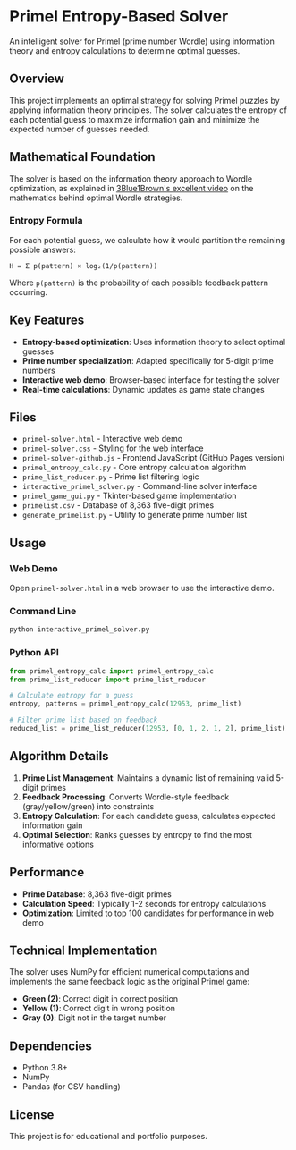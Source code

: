 # Primel Entropy-Based Solver

An intelligent solver for Primel (prime number Wordle) using information theory and entropy calculations to determine optimal guesses.

## Overview

This project implements an optimal strategy for solving Primel puzzles by applying information theory principles. The solver calculates the entropy of each potential guess to maximize information gain and minimize the expected number of guesses needed.

## Mathematical Foundation

The solver is based on the information theory approach to Wordle optimization, as explained in [3Blue1Brown's excellent video](https://www.youtube.com/watch?v=v68zYyaEmEA) on the mathematics behind optimal Wordle strategies.

### Entropy Formula

For each potential guess, we calculate how it would partition the remaining possible answers:

```
H = Σ p(pattern) × log₂(1/p(pattern))
```

Where `p(pattern)` is the probability of each possible feedback pattern occurring.

## Key Features

- **Entropy-based optimization**: Uses information theory to select optimal guesses
- **Prime number specialization**: Adapted specifically for 5-digit prime numbers
- **Interactive web demo**: Browser-based interface for testing the solver
- **Real-time calculations**: Dynamic updates as game state changes

## Files

- `primel-solver.html` - Interactive web demo
- `primel-solver.css` - Styling for the web interface
- `primel-solver-github.js` - Frontend JavaScript (GitHub Pages version)
- `primel_entropy_calc.py` - Core entropy calculation algorithm
- `prime_list_reducer.py` - Prime list filtering logic
- `interactive_primel_solver.py` - Command-line solver interface
- `primel_game_gui.py` - Tkinter-based game implementation
- `primelist.csv` - Database of 8,363 five-digit primes
- `generate_primelist.py` - Utility to generate prime number list

## Usage

### Web Demo
Open `primel-solver.html` in a web browser to use the interactive demo.

### Command Line
```bash
python interactive_primel_solver.py
```

### Python API
```python
from primel_entropy_calc import primel_entropy_calc
from prime_list_reducer import prime_list_reducer

# Calculate entropy for a guess
entropy, patterns = primel_entropy_calc(12953, prime_list)

# Filter prime list based on feedback
reduced_list = prime_list_reducer(12953, [0, 1, 2, 1, 2], prime_list)
```

## Algorithm Details

1. **Prime List Management**: Maintains a dynamic list of remaining valid 5-digit primes
2. **Feedback Processing**: Converts Wordle-style feedback (gray/yellow/green) into constraints
3. **Entropy Calculation**: For each candidate guess, calculates expected information gain
4. **Optimal Selection**: Ranks guesses by entropy to find the most informative options

## Performance

- **Prime Database**: 8,363 five-digit primes
- **Calculation Speed**: Typically 1-2 seconds for entropy calculations
- **Optimization**: Limited to top 100 candidates for performance in web demo

## Technical Implementation

The solver uses NumPy for efficient numerical computations and implements the same feedback logic as the original Primel game:

- **Green (2)**: Correct digit in correct position
- **Yellow (1)**: Correct digit in wrong position  
- **Gray (0)**: Digit not in the target number

## Dependencies

- Python 3.8+
- NumPy
- Pandas (for CSV handling)

## License

This project is for educational and portfolio purposes.
